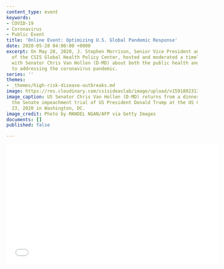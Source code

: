```yaml
---
content_type: event
keywords:
- COVID-19
- Coronavirus
- Public Event
title: 'Online Event: Optimizing U.S. Global Pandemic Response'
date: 2020-05-28 04:00:00 +0000
excerpt: On May 28, 2020, J. Stephen Morrison, Senior Vice President and Director
  of the CSIS Global Health Policy Center, hosted and moderated a timely conversation
  with Senator Chris Van Hollen (D-MD) about both the public health and economic dimensions
  to addressing the coronavirus pandemic.
series: ''
themes:
- _themes/high-risk-disease-outbreaks.md
image: https://res.cloudinary.com/csisideaslab/image/upload/v1591802313/health-commission/GettyImages-1195533761_e2qjzw.jpg
image_caption: US Senator Chris Van Hollen (D-MD) returns from a dinner a break in
  the Senate impeachment trial of US President Donald Trump at the US Capitol on January
  23, 2020 in Washington, DC.
image_credit: Photo by MANDEL NGAN/AFP via Getty Images
documents: []
published: false

---
```

<iframe width="560" height="315" src="[https://www.youtube.com/embed/1x4_DY-XwIQ](https://www.youtube.com/embed/1x4_DY-XwIQ "https://www.youtube.com/embed/1x4_DY-XwIQ")" frameborder="0" allow="accelerometer; autoplay; encrypted-media; gyroscope; picture-in-picture" allowfullscreen></iframe>